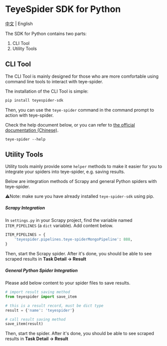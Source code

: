 # TeyeSpider SDK for Python

[中文](https://github.com/teye-spider-team/teye-spider-sdk/blob/master/python/README-zh.md) | English

The SDK for Python contains two parts:
1. CLI Tool
2. Utility Tools

## CLI Tool

The CLI Tool is mainly designed for those who are more comfortable using command line tools to interact with teye-spider. 

The installation of the CLI Tool is simple:

```bash
pip install teyespider-sdk
```

Then, you can use the `teye-spider` command in the command prompt to action with teye-spider.

Check the help document below, or you can refer to [the official documentation (Chinese)](https://docs.teye-spider.cn/SDK/CLI.html). 

```
teye-spider --help
```

## Utility Tools

Utility tools mainly provide some `helper` methods to make it easier for you to integrate your spiders into teye-spider, e.g. saving results.

Below are integration methods of Scrapy and general Python spiders with teye-spider.

⚠️Note: make sure you have already installed `teye-spider-sdk` using pip.

##### Scrapy Integration

In `settings.py` in your Scrapy project, find the variable named `ITEM_PIPELINES` (a `dict` variable). Add content below.

```python
ITEM_PIPELINES = {
    'teyespider.pipelines.teye-spiderMongoPipeline': 888,
}
```

Then, start the Scrapy spider. After it's done, you should be able to see scraped results in **Task Detail -> Result**

##### General Python Spider Integration

Please add below content to your spider files to save results.

```python
# import result saving method
from teyespider import save_item

# this is a result record, must be dict type
result = {'name': 'teyespider'}

# call result saving method
save_item(result)
```

Then, start the spider. After it's done, you should be able to see scraped results in **Task Detail -> Result**
